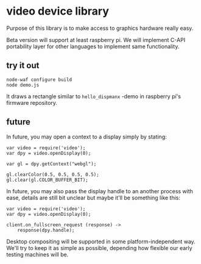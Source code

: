 # video device library

Purpose of this library is to make access to graphics hardware really easy.

Beta version will support at least raspberry pi. We will implement C-API portability layer for other languages to implement same functionality.

## try it out

    node-waf configure build
    node demo.js

It draws a rectangle similar to `hello_dispmanx` -demo in raspberry pi's firmware repository.

## future

In future, you may open a context to a display simply by stating:

    var video = require('video');
    var dpy = video.openDisplay(0);

    var gl = dpy.getContext("webgl");

    gl.clearColor(0.5, 0.5, 0.5, 0.5);
    gl.clear(gl.COLOR_BUFFER_BIT);

In future, you may also pass the display handle to an another process with ease, details are still bit unclear but maybe it'll be something like this:

    var video = require('video');
    var dpy = video.openDisplay(0);
    
    client.on_fullscreen_request (response) ->
        response(dpy.handle);

Desktop compositing will be supported in some platform-independent way. We'll try to keep it as simple as possible, depending
how flexible our early testing machines will be.
